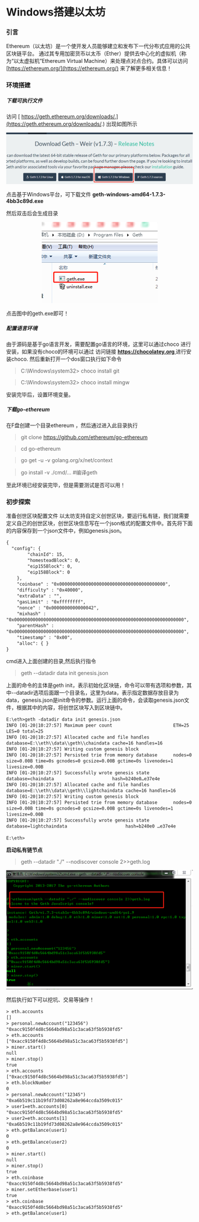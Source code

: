 Windows搭建以太坊
==================
### 引言
Ethereum（以太坊）是一个使开发人员能够建立和发布下一代分布式应用的公共区块链平台。 通过其专用加密货币以太币（Ether）提供去中心化的虚拟机（称为“以太虚拟机”Ethereum Virtual Machine）来处理点对点合约。具体可以访问
[https://ethereum.org/](https://ethereum.org/)  来了解更多相关信息！

### 环境搭建
##### 下载可执行文件
访问 [ https://geth.ethereum.org/downloads/.](https://geth.ethereum.org/downloads/.)  出现如图所示

<div align=center>

![下载地址](../images/tet001.png)
</div>

点击基于Windows平台，可下载文件 **geth-windows-amd64-1.7.3-4bb3c89d.exe**

然后双击后会生成目录


<div align=center>

![下载地址](../images/aHR0cDovL2ltZy5ibG9nLmNzZG4ubmV0LzIwMTgwMjAyMTQ0NDM4NTcz.jfif)
</div>
点击图中的geth.exe即可！

##### 配置语言环境
由于源码是基于go语言开发，需要配置go语言的环境，这里可以通过choco 进行安装，如果没有choco的环境可以通过 访问链接 **[ https://chocolatey.org ](https://chocolatey.org)**   进行安装choco. 然后重新打开一个dos窗口执行如下命令

> C:\Windows\system32> choco install git

> C:\Windows\system32> choco install mingw


安装完毕后，设置环境变量。
##### 下载go-ethereum
在F盘创建一个目录ethereum ，然后通过进入此目录执行

> git clone https://github.com/ethereum/go-ethereum

> cd go-ethereum

> go get -u -v golang.org/x/net/context

> go install -v ./cmd/...               #编译geth

至此环境已经安装完毕，但是需要测试是否可以用！

### 初步探索
准备创世区块配置文件
以太坊支持自定义创世区块，要运行私有链，我们就需要定义自己的创世区块，创世区块信息写在一个json格式的配置文件中。首先将下面的内容保存到一个json文件中，例如genesis.json。
```
{
  "config": {
        "chainId": 15,
        "homesteadBlock": 0,
        "eip155Block": 0,
        "eip158Block": 0
    },
    "coinbase" : "0x0000000000000000000000000000000000000000",
    "difficulty" : "0x40000",
    "extraData" : "",
    "gasLimit" : "0xffffffff",
    "nonce" : "0x0000000000000042",
    "mixhash" : "0x0000000000000000000000000000000000000000000000000000000000000000",
    "parentHash" : "0x0000000000000000000000000000000000000000000000000000000000000000",
    "timestamp" : "0x00",
    "alloc": { }
}
```

cmd进入上面创建的目录,然后执行指令

> geth --datadir data init genesis.json  

   上面的命令的主体是geth init，表示初始化区块链，命令可以带有选项和参数，其中--datadir选项后面跟一个目录名，这里为data，表示指定数据存放目录为data，genesis.json是init命令的参数。运行上面的命令，会读取genesis.json文件，根据其中的内容，将创世区块写入到区块链中。
```shell
E:\eth>geth -datadir data init genesis.json
INFO [01-20|10:27:57] Maximum peer count                       ETH=25 LES=0 total=25
INFO [01-20|10:27:57] Allocated cache and file handles         database=E:\\eth\\data\\geth\\chaindata cache=16 handles=16
INFO [01-20|10:27:57] Writing custom genesis block
INFO [01-20|10:27:57] Persisted trie from memory database      nodes=0 size=0.00B time=0s gcnodes=0 gcsize=0.00B gctime=0s livenodes=1 livesize=0.00B
INFO [01-20|10:27:57] Successfully wrote genesis state         database=chaindata                      hash=b240e0…e37e4e
INFO [01-20|10:27:57] Allocated cache and file handles         database=E:\\eth\\data\\geth\\lightchaindata cache=16 handles=16
INFO [01-20|10:27:57] Writing custom genesis block
INFO [01-20|10:27:57] Persisted trie from memory database      nodes=0 size=0.00B time=0s gcnodes=0 gcsize=0.00B gctime=0s livenodes=1 livesize=0.00B
INFO [01-20|10:27:57] Successfully wrote genesis state         database=lightchaindata                      hash=b240e0 …e37e4e

E:\eth>
```

**启动私有链节点**

> geth --datadir "./" --nodiscover console 2>>geth.log


<div align=center>

![下载地址](../images/aHR0cDovL2ltZy5ibG9nLmNzZG4ubmV0LzIwMTgwMjAyMTQ1NzQ3NTEw.jfif)
</div>

然后执行如下可以挖坑、交易等操作！

```
> eth.accounts
[]
> personal.newAccount("123456")
"0xacc9150f4d8c5664bd98a51c3aca63f5b5938fd5"
> eth.accounts
["0xacc9150f4d8c5664bd98a51c3aca63f5b5938fd5"]
> miner.start()
null
> miner.stop()
true
> eth.accounts
["0xacc9150f4d8c5664bd98a51c3aca63f5b5938fd5"]
> eth.blockNumber
0
> personal.newAccount("12345")
"0xa6b519c11b19fd73d08262a8e964ccda3509c015"
> user1=eth.accounts[0]
"0xacc9150f4d8c5664bd98a51c3aca63f5b5938fd5"
> user2=eth.accounts[1]
"0xa6b519c11b19fd73d08262a8e964ccda3509c015"
> eth.getBalance(user1)
0
> eth.getBalance(user2)
0
> miner.start()
null
> miner.stop()
true
> eth.coinbase
"0xacc9150f4d8c5664bd98a51c3aca63f5b5938fd5"
> miner.setEtherbase(user1)
true
> eth.coinbase
"0xacc9150f4d8c5664bd98a51c3aca63f5b5938fd5"
> eth.getBalance(user1)
```
